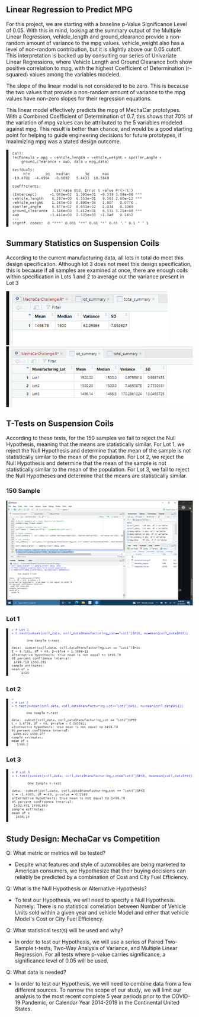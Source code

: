 ## Linear Regression to Predict MPG

For this project, we are starting with a baseline p-Value Significance Level of 0.05. With this in mind, looking at the summary output of the Multiple Linear Regression, vehicle_length and ground_clearance provide a non-random amount of variance to the mpg values. vehicle_weight also has a level of non-random contribution, but it is slightly above our 0.05 cutoff. This interpretation is backed up by consulting our series of Univariate Linear Regressions, where Vehicle Length and Ground Clearance both show positive correlation to mpg, with the highest Coefficient of Determination (r-squared) values among the variables modeled.

The slope of the linear model is not considered to be zero. This is because the two values that provide a non-random amount of variance to the mpg values have non-zero slopes for their regression equations.

This linear model effectively predicts the mpg of MechaCar prototypes. With a Combined Coefficient of Determination of 0.7, this shows that 70% of the variation of mpg values can be attributed to the 5 variables modeled against mpg. This result is better than chance, and would be a good starting point for helping to guide engineering decisions for future prototypes, if maximizing mpg was a stated design outcome.

![](https://github.com/RonHolcomb/MechaCar_Statistical_Analysis/blob/main/Screenshot%20(28).png)

## Summary Statistics on Suspension Coils

According to the current manufacturing data, all lots in total do meet this design specification. Although lot 3 does not meet this design specification, this is because if all samples are examined at once, there are enough coils within specification in Lots 1 and 2 to average out the variance present in Lot 3

![](https://github.com/RonHolcomb/MechaCar_Statistical_Analysis/blob/main/Screenshot%20(29).png)
![](https://github.com/RonHolcomb/MechaCar_Statistical_Analysis/blob/main/Screenshot%20(30).png)

## T-Tests on Suspension Coils

According to these tests, for the 150 samples we fail to reject the Null Hypothesis, meaning that the means are statistically similar. For Lot 1, we reject the Null Hypothesis and determine that the mean of the sample is not statistically similar to the mean of the population. For Lot 2, we reject the Null Hypothesis and determine that the mean of the sample is not statistically similar to the mean of the population. For Lot 3, we fail to reject the Null Hypotheses and determine that the means are statistically similar.

### 150 Sample
![](https://github.com/RonHolcomb/MechaCar_Statistical_Analysis/blob/main/Screenshot%20(31).png)

### Lot 1
![](https://github.com/RonHolcomb/MechaCar_Statistical_Analysis/blob/main/Screenshot%20(32).png)

### Lot 2
![](https://github.com/RonHolcomb/MechaCar_Statistical_Analysis/blob/main/Screenshot%20(33).png)

### Lot 3
![](https://github.com/RonHolcomb/MechaCar_Statistical_Analysis/blob/main/Screenshot%20(34).png)

## Study Design: MechaCar vs Competition

Q: What metric or metrics will be tested?

  - Despite what features and style of automobiles are being marketed to American consumers, we Hypothesize that their buying decisions can reliably be predicted by a combination of Cost and City Fuel Efficiency.

Q: What is the Null Hypothesis or Alternative Hypothesis?

  - To test our Hypothesis, we will need to specify a Null Hypothesis.
Namely: There is no statistical correlation between Number of Vehicle Units sold within a given year and vehicle Model and either that vehicle Model's Cost or City Fuel Efficiency.

Q: What statistical test(s) will be used and why?

  - In order to test our Hypothesis, we will use a series of Paired Two-Sample t-tests, Two-Way Analysis of Variance, and Multiple Linear Regression. For all tests where p-value carries significance, a significance level of 0.05 will be used.

Q: What data is needed?

  - In order to test our Hypothesis, we will need to combine data from a few different sources. To narrow the scope of our study, we will limit our analysis to the most recent complete 5 year periods prior to the COVID-19 Pandemic, or Calendar Year 2014-2019 in the Continental United States.
